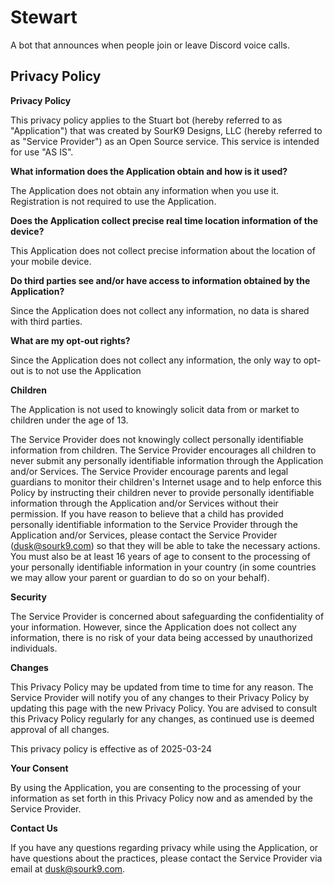 # Stewart
A bot that announces when people join or leave Discord voice calls.

## Privacy Policy
**Privacy Policy**

This privacy policy applies to the Stuart bot (hereby referred to as "Application") that was created by SourK9 Designs, LLC (hereby referred to as "Service Provider") as an Open Source service. This service is intended for use "AS IS".

**What information does the Application obtain and how is it used?**

The Application does not obtain any information when you use it. Registration is not required to use the Application.

**Does the Application collect precise real time location information of the device?**

This Application does not collect precise information about the location of your mobile device.

**Do third parties see and/or have access to information obtained by the Application?**

Since the Application does not collect any information, no data is shared with third parties.

**What are my opt-out rights?**

Since the Application does not collect any information, the only way to opt-out is to not use the Application

**Children**

The Application is not used to knowingly solicit data from or market to children under the age of 13.

The Service Provider does not knowingly collect personally identifiable information from children. The Service Provider encourages all children to never submit any personally identifiable information through the Application and/or Services. The Service Provider encourage parents and legal guardians to monitor their children's Internet usage and to help enforce this Policy by instructing their children never to provide personally identifiable information through the Application and/or Services without their permission. If you have reason to believe that a child has provided personally identifiable information to the Service Provider through the Application and/or Services, please contact the Service Provider (dusk@sourk9.com) so that they will be able to take the necessary actions. You must also be at least 16 years of age to consent to the processing of your personally identifiable information in your country (in some countries we may allow your parent or guardian to do so on your behalf).

**Security**

The Service Provider is concerned about safeguarding the confidentiality of your information. However, since the Application does not collect any information, there is no risk of your data being accessed by unauthorized individuals.

**Changes**

This Privacy Policy may be updated from time to time for any reason. The Service Provider will notify you of any changes to their Privacy Policy by updating this page with the new Privacy Policy. You are advised to consult this Privacy Policy regularly for any changes, as continued use is deemed approval of all changes.

This privacy policy is effective as of 2025-03-24

**Your Consent**

By using the Application, you are consenting to the processing of your information as set forth in this Privacy Policy now and as amended by the Service Provider.

**Contact Us**

If you have any questions regarding privacy while using the Application, or have questions about the practices, please contact the Service Provider via email at dusk@sourk9.com.